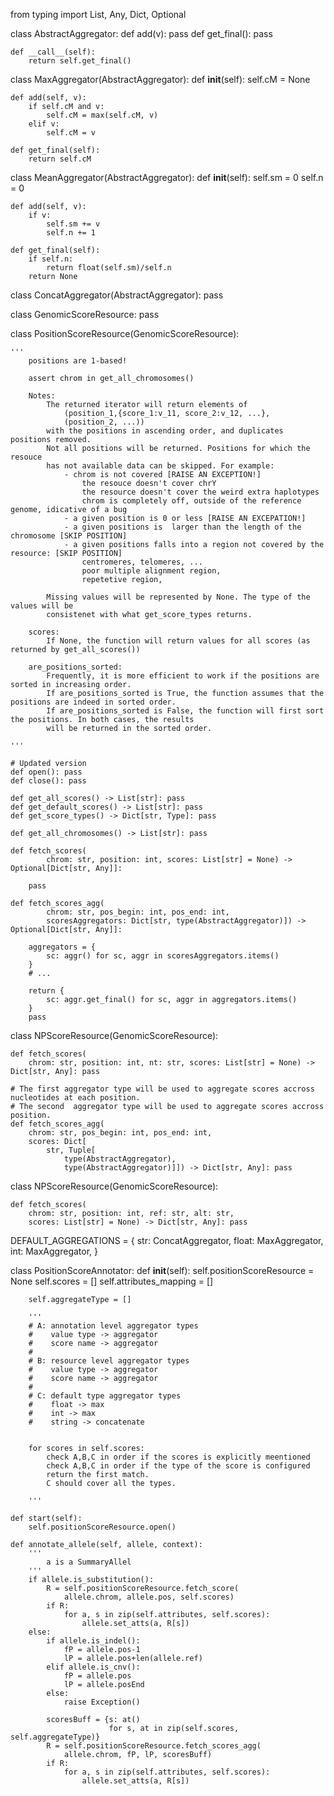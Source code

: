 from typing import List, Any, Dict, Optional


class AbstractAggregator:
    def add(v): pass
    def get_final(): pass

    def __call__(self):
        return self.get_final()


class MaxAggregator(AbstractAggregator):
    def __init__(self):
        self.cM = None

    def add(self, v):
        if self.cM and v:
            self.cM = max(self.cM, v)
        elif v:
            self.cM = v

    def get_final(self):
        return self.cM


class MeanAggregator(AbstractAggregator):
    def __init__(self):
        self.sm = 0
        self.n = 0

    def add(self, v):
        if v:
            self.sm += v
            self.n += 1

    def get_final(self):
        if self.n:
            return float(self.sm)/self.n
        return None


class ConcatAggregator(AbstractAggregator):
    pass


class GenomicScoreResource:
    pass


class PositionScoreResource(GenomicScoreResource):

    '''
        positions are 1-based!

        assert chrom in get_all_chromosomes()

        Notes: 
            The returned iterator will return elements of 
                (position_1,{score_1:v_11, score_2:v_12, ...}, 
                (position_2, ...))
            with the positions in ascending order, and duplicates positions removed.
            Not all positions will be returned. Positions for which the resouce 
            has not available data can be skipped. For example:
                - chrom is not covered [RAISE AN EXCEPTION!]
                    the resouce doesn't cover chrY
                    the resource doesn't cover the weird extra haplotypes
                    chrom is completely off, outside of the reference genome, idicative of a bug
                - a given position is 0 or less [RAISE AN EXCEPATION!]
                - a given positions is  larger than the length of the chromosome [SKIP POSITION]
                - a given positions falls into a region not covered by the resource: [SKIP POSITION]
                    centromeres, telomeres, ...
                    poor multiple alignment region,
                    repetetive region, 

            Missing values will be represented by None. The type of the values will be 
            consistenet with what get_score_types returns.

        scores:
            If None, the function will return values for all scores (as returned by get_all_scores())

        are_positions_sorted:
            Frequently, it is more efficient to work if the positions are sorted in increasing order. 
            If are_positions_sorted is True, the function assumes that the positions are indeed in sorted order.
            If are_positions_sorted is False, the function will first sort the positions. In both cases, the results
            will be returned in the sorted order.

    '''

    # Updated version
    def open(): pass
    def close(): pass

    def get_all_scores() -> List[str]: pass
    def get_default_scores() -> List[str]: pass
    def get_score_types() -> Dict[str, Type]: pass

    def get_all_chromosomes() -> List[str]: pass

    def fetch_scores(
            chrom: str, position: int, scores: List[str] = None) -> Optional[Dict[str, Any]]:

        pass

    def fetch_scores_agg(
            chrom: str, pos_begin: int, pos_end: int,
            scoresAggregators: Dict[str, type(AbstractAggregator)]) -> Optional[Dict[str, Any]]:

        aggregators = {
            sc: aggr() for sc, aggr in scoresAggregators.items()
        }
        # ...

        return {
            sc: aggr.get_final() for sc, aggr in aggregators.items()
        }
        pass


class NPScoreResource(GenomicScoreResource):

    def fetch_scores(
        chrom: str, position: int, nt: str, scores: List[str] = None) -> Dict[str, Any]: pass

    # The first aggregator type will be used to aggregate scores accross nucleotides at each position.
    # The second  aggregator type will be used to aggregate scores accross position.
    def fetch_scores_agg(
        chrom: str, pos_begin: int, pos_end: int,
        scores: Dict[
            str, Tuple[
                type(AbstractAggregator),
                type(AbstractAggregator)]]) -> Dict[str, Any]: pass


class NPScoreResource(GenomicScoreResource):

    def fetch_scores(
        chrom: str, position: int, ref: str, alt: str,
        scores: List[str] = None) -> Dict[str, Any]: pass


DEFAULT_AGGREGATIONS = {
    str: ConcatAggregator,
    float: MaxAggregator,
    int: MaxAggregator,
}


class PositionScoreAnnotator:
    def __init__(self):
        self.positionScoreResource = None
        self.scores = []
        self.attributes_mapping = []

        self.aggregateType = []

        '''
        # A: annotation level aggregator types
        #    value type -> aggregator
        #    score name -> aggregator
        #
        # B: resource level aggregator types
        #    value type -> aggregator
        #    score name -> aggregator
        #
        # C: default type aggregator types
        #    float -> max
        #    int -> max
        #    string -> concatenate
               

        for scores in self.scores:
            check A,B,C in order if the scores is explicitly meentioned
            check A,B,C in order if the type of the score is configured
            return the first match.
            C should cover all the types.

        '''

    def start(self):
        self.positionScoreResource.open()

    def annotate_allele(self, allele, context):
        '''
            a is a SummaryAllel
        '''
        if allele.is_substitution():
            R = self.positionScoreResource.fetch_score(
                allele.chrom, allele.pos, self.scores)
            if R:
                for a, s in zip(self.attributes, self.scores):
                    allele.set_atts(a, R[s])
        else:
            if allele.is_indel():
                fP = allele.pos-1
                lP = allele.pos+len(allele.ref)
            elif allele.is_cnv():
                fP = allele.pos
                lP = allele.posEnd
            else:
                raise Exception()

            scoresBuff = {s: at()
                          for s, at in zip(self.scores, self.aggregateType)}
            R = self.positionScoreResource.fetch_scores_agg(
                allele.chrom, fP, lP, scoresBuff)
            if R:
                for a, s in zip(self.attributes, self.scores):
                    allele.set_atts(a, R[s])
